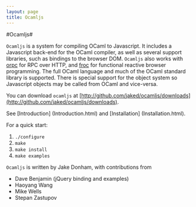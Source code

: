 ```yaml
---
layout: page
title: Ocamljs
---
```


#Ocamljs#

`Ocamljs` is a system for compiling OCaml to Javascript. It includes a
Javascript back-end for the OCaml compiler, as well as several support
libraries, such as bindings to the browser DOM. `Ocamljs` also works
with [orpc](http://jaked.github.com/orpc) for RPC over HTTP, and
[froc](http://jaked.github.com/froc) for functional reactive browser
programming. The full OCaml language and much of the OCaml standard
library is supported. There is special support for the object system
so Javascript objects may be called from OCaml and vice-versa.

You can download `ocamljs` at [http://github.com/jaked/ocamljs/downloads](http://github.com/jaked/ocamljs/downloads).

See [Introduction] (Introduction.html) and [Installation] (Installation.html).

For a quick start:

 1. `./configure`
 2. `make`
 3. `make install`
 4. `make examples`

`Ocamljs` is written by Jake Donham, with contributions from

 * Dave Benjamin (jQuery binding and examples)
 * Haoyang Wang
 * Mike Wells
 * Stepan Zastupov
